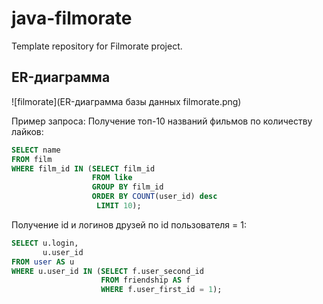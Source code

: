 # java-filmorate
Template repository for Filmorate project.

## ER-диаграмма

![filmorate](ER-диаграмма базы данных filmorate.png)

Пример запроса:
Получение топ-10 названий фильмов по количеству лайков:

```sql
SELECT name
FROM film
WHERE film_id IN (SELECT film_id
                  FROM like
                  GROUP BY film_id
                  ORDER BY COUNT(user_id) desc
                   LIMIT 10);
```

Получение id и логинов друзей по id пользователя = 1:

```sql
SELECT u.login,
       u.user_id
FROM user AS u
WHERE u.user_id IN (SELECT f.user_second_id
                    FROM friendship AS f
                    WHERE f.user_first_id = 1);
```


